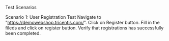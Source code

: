 Test Scenarios

Scenario 1: User Registration Test
Navigate to "https://demowebshop.tricentis.com/".
Click on Register button.
Fill in the fileds and click on register button.
Verify that registrations has successfully been completed.
